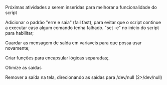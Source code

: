 Próximas atividades a serem inseridas para melhorar a funcionalidade do script



Adicionar o padrão "erre e saia" (fail fast), para evitar que o script continue a executar caso algum comando tenha falhado. "set -e" no início do script para habilitar;

Guardar as mensagem de saída em variaveis para que possa usar novamente;

Criar funções para encapsular lógicas separadas;.

Otimize as saídas

Remover a saída na tela, direcionando as saídas para /dev/null (2>/dev/null)
